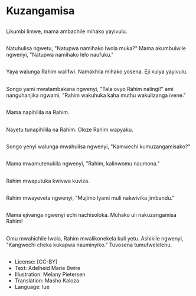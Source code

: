 # Kuzangamisa

##
Likumbi limwe, mama ambachile mihako yayivulu.

##
Natuhulisa ngwetu, "Natupwa namihako lwola muka?" Mama akumbulwile ngwenyi, "Natupwa namihako lelo naufuku."

##
Yaya walunga Rahim walifwi. Namakhila mihako yosena. Eji kulya yayivulu.

##
Songo yami mwatambakana ngwenyi, "Tala ovyo Rahim nalingi!" ami nanguhanjika ngwami, "Rahim wakuhuka kaha muthu wakulizanga ivene."

##
Mama napihilila na Rahim.

##
Nayetu tunapihilila na Rahim. Oloze Rahim wapyaku.

##
Songo yenyi walunga mwahulisa ngwenyi, "Kamwechi kumuzangamisako?"

##
Mama mwamutenukila ngwenyi, "Rahim, kalinwomu naumona."

##
Rahim mwaputuka kwivwa kuviza.

##
Rahim mwayeveta ngwenyi, "Mujimo lyami muli nakwivika jimbandu."

##
Mama ejivanga ngwenyi echi nachisoloka. Muhako uli nakuzangamisa Rahim!

##
Omu mwahichile lwola, Rahim mwalikonekela kuli yetu. Ashikile ngwenyi, "Kangwechi cheka kukapwa nauminyiko." Tuvosena tumufwelelenu.

##
* License: [CC-BY]
* Text: Adelheid Marie Bwire
* Illustration: Melany Pietersen
* Translation: Masho Kaloza
* Language: lue
